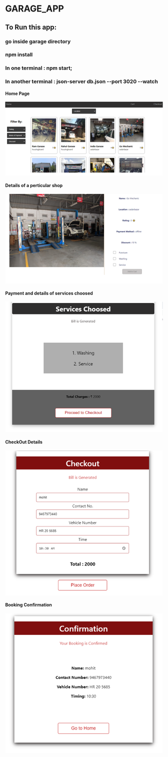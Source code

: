 # GARAGE_APP

## To Run this app:
  
  ### go inside garage directory
  
   ### npm install

   ### In one terminal : npm start;

   ### In another terminal : json-server db.json --port 3020 --watch

#### Home Page
  
<img src="https://github.com/mohitsolanki71/portfolio_images/blob/main/garage_pics/Screenshot%20(1863).png?raw=true">

#### Details of a perticular shop
  
 <img src="https://github.com/mohitsolanki71/portfolio_images/blob/main/garage_pics/Screenshot%20(1864).png?raw=true">


#### Payment and details of services choosed

 <img src="https://github.com/mohitsolanki71/portfolio_images/blob/main/garage_pics/Screenshot%20(1865).png?raw=true">

 #### CheckOut Details

 <img src="https://github.com/mohitsolanki71/portfolio_images/blob/main/garage_pics/Screenshot%20(1866).png?raw=true">


#### Booking Confirmation

 <img src="https://github.com/mohitsolanki71/portfolio_images/blob/main/garage_pics/Screenshot%20(1867).png?raw=true">
